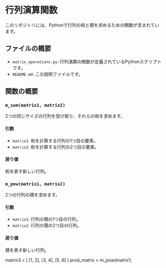 # 行列演算関数

このリポジトリには、Pythonで行列の和と積を求めるための関数が含まれています。

## ファイルの概要

- `matrix_operations.py`: 行列演算の関数が定義されているPythonスクリプトです。
- `README.md`: この説明ファイルです。

## 関数の概要

### `m_sum(matrix1, matrix2)`
2つの同じサイズの行列を受け取り、それらの和を求めます。

#### 引数
- `matrix1`: 和を計算する行列の1つ目の要素。
- `matrix2`: 和を計算する行列の2つ目の要素。

#### 戻り値
和を表す新しい行列。

### `m_pow(matrix1, matrix2)`
2つの行列の積を求めます。

#### 引数
- `matrix1`: 行列の積の1つ目の行列。
- `matrix2`: 行列の積の2つ目の行列。

#### 戻り値
積を表す新しい行列。


matrix3 = [
    [1, 2],
    [3, 4],
    [5, 6]
]
prod_matrix = m_pow(matrix1,
